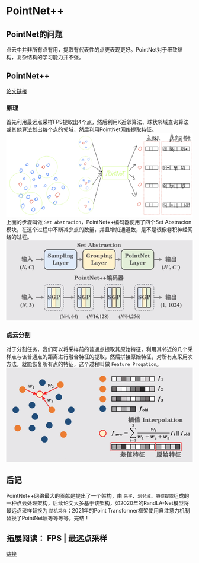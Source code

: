 # PointNet++

## PointNet的问题

点云中并非所有点有用，提取有代表性的点更表现更好。PointNet对于细致结构，复杂结构的学习能力并不强。

## PointNet++

[论文链接](https://arxiv.org/pdf/1706.02413.pdf)

### 原理

首先利用最远点采样FPS提取出4个点，然后利用K近邻算法、球状邻域查询算法或其他算法划出每个点的邻域，然后利用PointNet网络提取特征。
![](./images/++1.png)
上面的步骤叫做 `Set Abstracion`，PointNet++编码器使用了四个Set Abstracion模块，在这个过程中不断减少点的数量，并且增加通道数，是不是很像卷积神经网络的过程。
![](images/++2.png)

### 点云分割

对于分割任务，我们可以将采样前的普通点提取其原始特征，利用其邻近的几个采样点与该普通点的距离进行融合特征的提取，然后拼接原始特征，对所有点采用次方法，就能恢复所有点的特征，这个过程叫做 `Feature Progation`。
![](./images/++3.png)

## 后记

PointNet++网络最大的贡献是提出了一个架构，由 `采样`、`划邻域`、`特征提取`组成的一种点云处理架构，后续论文大多基于该架构，如2020年的RandLA-Net模型将最远点采样替换为 `随机采样`；2021年的Point Transformer框架使用自注意力机制替换了PointNet层等等等等。完结！

## 拓展阅读： FPS | 最远点采样

[链接](./FPS.md)
